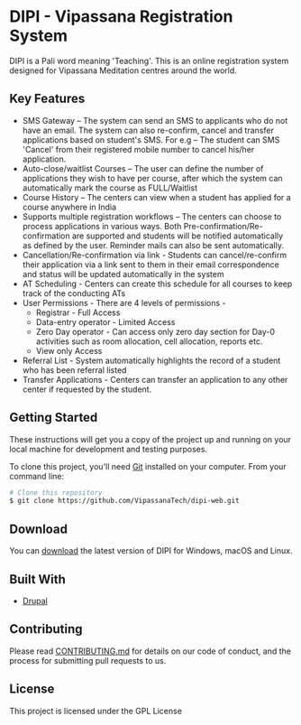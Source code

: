 # DIPI - Vipassana Registration System

DIPI is a Pali word meaning 'Teaching'. This is an online registration system designed for Vipassana Meditation centres around the world.

## Key Features
* SMS Gateway – The system can send an SMS to applicants who do not have an email. The system can also re-confirm, cancel and transfer applications based on student's SMS. 
For e.g – The student can SMS 'Cancel' from their registered mobile number to cancel his/her application. 
* Auto-close/waitlist Courses – The user can define the number of applications they wish to have per course, after which the system can automatically mark the course as FULL/Waitlist
* Course History – The centers can view when a student has applied for a course anywhere in India 
* Supports multiple registration workflows – The centers can choose to process applications in various ways. Both Pre-confirmation/Re-confirmation are supported and students will be notified automatically as defined by the user. Reminder mails can also be sent automatically.
* Cancellation/Re-confirmation via link - Students can cancel/re-confirm their application via a link sent to them in their email correspondence and status will be updated automatically in the system
* AT Scheduling - Centers can create this schedule for all courses to keep track of the conducting ATs
* User Permissions - There are 4 levels of permissions -
  - Registrar - Full Access
  - Data-entry operator - Limited Access
  - Zero Day operator - Can access only zero day section for Day-0 activities such as room allocation, cell allocation, reports etc.
  - View only Access
* Referral List - System automatically highlights the record of a student who has been referral listed
* Transfer Applications - Centers can transfer an application to any other center if requested by the student.

## Getting Started

These instructions will get you a copy of the project up and running on your local machine for development and testing purposes.

To clone this project, you'll need [Git](https://git-scm.com) installed on your computer. From your command line:

```bash
# Clone this repository
$ git clone https://github.com/VipassanaTech/dipi-web.git
```

## Download

You can [download](https://github.com/VipassanaTech/dipi-web/archive/master.zip) the latest version of DIPI for Windows, macOS and Linux.

## Built With

* [Drupal](https://www.drupal.org/drupal-7.0)

## Contributing

Please read [CONTRIBUTING.md](https://github.com/VipassanaTech/dipi-web/CONTRIBUTING.md) for details on our code of conduct, and the process for submitting pull requests to us.

## License

This project is licensed under the GPL License
